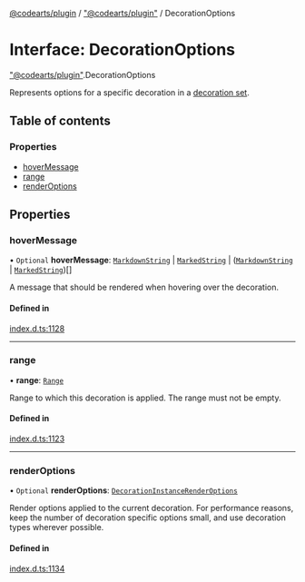 [@codearts/plugin](../README.md) / ["@codearts/plugin"](../modules/_codearts_plugin_.md) / DecorationOptions

# Interface: DecorationOptions

["@codearts/plugin"](../modules/_codearts_plugin_.md).DecorationOptions

Represents options for a specific decoration in a [decoration set](codearts_plugin_.TextEditorDecorationType.md).

## Table of contents

### Properties

- [hoverMessage](codearts_plugin_.DecorationOptions.md#hovermessage)
- [range](codearts_plugin_.DecorationOptions.md#range)
- [renderOptions](codearts_plugin_.DecorationOptions.md#renderoptions)

## Properties

### hoverMessage

• `Optional` **hoverMessage**: [`MarkdownString`](../classes/codearts_plugin_.MarkdownString.md) \| [`MarkedString`](../modules/_codearts_plugin_.md#markedstring) \| ([`MarkdownString`](../classes/codearts_plugin_.MarkdownString.md) \| [`MarkedString`](../modules/_codearts_plugin_.md#markedstring))[]

A message that should be rendered when hovering over the decoration.

#### Defined in

[index.d.ts:1128](https://github.com/huaweicloud/cloudide-plugin-api/blob/a055dd0/index.d.ts#L1128)

___

### range

• **range**: [`Range`](../classes/codearts_plugin_.Range.md)

Range to which this decoration is applied. The range must not be empty.

#### Defined in

[index.d.ts:1123](https://github.com/huaweicloud/cloudide-plugin-api/blob/a055dd0/index.d.ts#L1123)

___

### renderOptions

• `Optional` **renderOptions**: [`DecorationInstanceRenderOptions`](codearts_plugin_.DecorationInstanceRenderOptions.md)

Render options applied to the current decoration. For performance reasons, keep the
number of decoration specific options small, and use decoration types wherever possible.

#### Defined in

[index.d.ts:1134](https://github.com/huaweicloud/cloudide-plugin-api/blob/a055dd0/index.d.ts#L1134)
